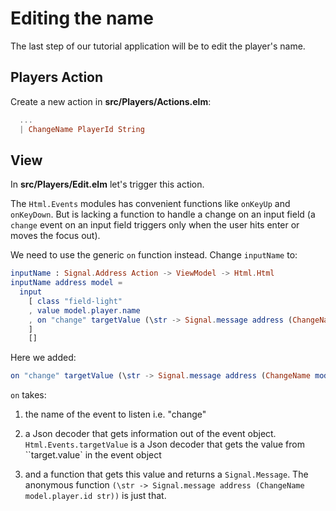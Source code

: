 
# Editing the name

The last step of our tutorial application will be to edit the player's name.

## Players Action

Create a new action in __src/Players/Actions.elm__:

```elm
  ...
  | ChangeName PlayerId String
```

## View

In __src/Players/Edit.elm__ let's trigger this action.

The `Html.Events` modules has convenient functions like `onKeyUp` and `onKeyDown`. But is lacking a function to handle a change on an input field (a `change` event on an input field triggers only when the user hits enter or moves the focus out). 

We need to use the generic `on` function instead. Change `inputName` to:

```elm
inputName : Signal.Address Action -> ViewModel -> Html.Html
inputName address model =
  input
    [ class "field-light"
    , value model.player.name
    , on "change" targetValue (\str -> Signal.message address (ChangeName model.player.id str))
    ]
    []
```

Here we added:

```elm
on "change" targetValue (\str -> Signal.message address (ChangeName model.player.id str))
```

`on` takes:

1. the name of the event to listen i.e. "change"

1. a Json decoder that gets information out of the event object. `Html.Events.targetValue` is a Json decoder that gets the value from ``target.value` in the event object

1. and a function that gets this value and returns a `Signal.Message`. The anonymous function `(\str -> Signal.message address (ChangeName model.player.id str))` is just that.
